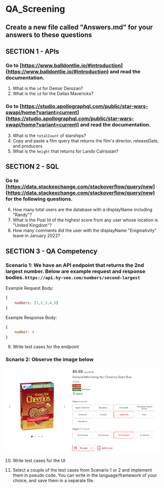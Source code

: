 # QA_Screening

## Create a new file called "Answers.md" for your answers to these questions


## SECTION 1 - APIs

### Go to [https://www.balldontlie.io/#introduction](https://www.balldontlie.io/#introduction) and read the documentation.

1. What is the `id` for Demar Derozan?
2. What is the `id` for the Dallas Mavericks?

### Go to [https://studio.apollographql.com/public/star-wars-swapi/home?variant=current](https://studio.apollographql.com/public/star-wars-swapi/home?variant=current) and read the documentation.

3. What is the `totalCount` of starships?
4. Copy and paste a film query that returns the film's director, releaseDate, and producers
5. What is the `height` that returns for Lando Calrissian?

## SECTION 2 - SQL

### Go to [https://data.stackexchange.com/stackoverflow/query/new](https://data.stackexchange.com/stackoverflow/query/new) for the following questions.

6. How many total users are the database with a displayName including "Randy"?
7. What is the Post Id of the highest score from any user whose location is "United Kingdom"?
8. How many comments did the user with the displayName "Enigmativity" leave in January 2022?

## SECTION 3 - QA Competency

### Scenario 1: We have an API endpoint that returns the 2nd largest number. Below are example request and response bodies. `https://api.hy-vee.com/numbers/second-largest`

Example Request Body:

```js
{
    numbers: [1,2,3,4,5]
}
```

Example Response Body:

```js
{
    number: 4
}
```

9. Write test cases for the endpoint

### Scnario 2: Observe the image below

![cheerios](./cheerios.png)

10. Write test cases for the UI

11. Select a couple of the test cases from Scenario 1 or 2 and implement them in pseudo code. You can write in the language/framework of your choice, and save them in a separate file.